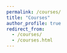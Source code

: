 ```yaml
---
permalink: /courses/
title: "Courses"
author_profile: true
redirect_from: 
  - /courses/
  - /courses.html
---
```

